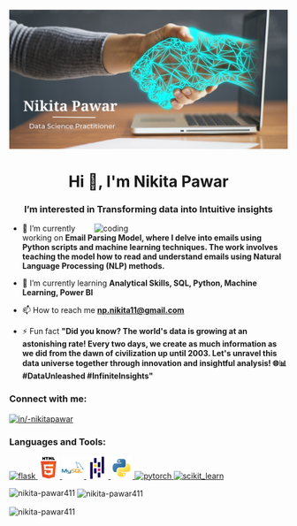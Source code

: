 ![logo](https://github.com/Nikita-Pawar411/Nikita-Pawar411/blob/main/Github%20Banner.jpg)
<h1 align="center">Hi 👋, I'm Nikita Pawar</h1>
<h3 align="center"> I’m interested in Transforming data into Intuitive insights</h3>

<img align="right" alt="coding" width="350" src="https://static.wixstatic.com/media/3e99b9_f53a1cab95ae4dfd938a1bf6a1a62f49~mv2.gif">

- 👀 I’m currently working on **Email Parsing Model, where I delve into emails using Python scripts and machine learning techniques. The work involves teaching the model how to read and understand emails using Natural Language Processing (NLP) methods.**

- 🌱 I’m currently learning **Analytical Skills, SQL, Python, Machine Learning, Power BI**

- 📫 How to reach me **np.nikita11@gmail.com**

- ⚡ Fun fact **"Did you know? The world's data is growing at an astonishing rate! Every two days, we create as much information as we did from the dawn of civilization up until 2003. Let's unravel this data universe together through innovation and insightful analysis! 🌐📊 #DataUnleashed #InfiniteInsights"**

<h3 align="left">Connect with me:</h3>
<p align="left">
<a href="https://linkedin.com/in/in/-nikitapawar" target="blank"><img align="center" src="https://raw.githubusercontent.com/rahuldkjain/github-profile-readme-generator/master/src/images/icons/Social/linked-in-alt.svg" alt="in/-nikitapawar" height="30" width="40" /></a>
</p>

<h3 align="left">Languages and Tools:</h3>
<p align="left"> <a href="https://flask.palletsprojects.com/" target="_blank" rel="noreferrer"> <img src="https://www.vectorlogo.zone/logos/pocoo_flask/pocoo_flask-icon.svg" alt="flask" width="40" height="40"/> </a> <a href="https://www.w3.org/html/" target="_blank" rel="noreferrer"> <img src="https://raw.githubusercontent.com/devicons/devicon/master/icons/html5/html5-original-wordmark.svg" alt="html5" width="40" height="40"/> </a> <a href="https://www.mysql.com/" target="_blank" rel="noreferrer"> <img src="https://raw.githubusercontent.com/devicons/devicon/master/icons/mysql/mysql-original-wordmark.svg" alt="mysql" width="40" height="40"/> </a> <a href="https://pandas.pydata.org/" target="_blank" rel="noreferrer"> <img src="https://raw.githubusercontent.com/devicons/devicon/2ae2a900d2f041da66e950e4d48052658d850630/icons/pandas/pandas-original.svg" alt="pandas" width="40" height="40"/> </a> <a href="https://www.python.org" target="_blank" rel="noreferrer"> <img src="https://raw.githubusercontent.com/devicons/devicon/master/icons/python/python-original.svg" alt="python" width="40" height="40"/> </a> <a href="https://pytorch.org/" target="_blank" rel="noreferrer"> <img src="https://www.vectorlogo.zone/logos/pytorch/pytorch-icon.svg" alt="pytorch" width="40" height="40"/> </a> <a href="https://scikit-learn.org/" target="_blank" rel="noreferrer"> <img src="https://upload.wikimedia.org/wikipedia/commons/0/05/Scikit_learn_logo_small.svg" alt="scikit_learn" width="40" height="40"/> </a> </p>

<p><img align="left" src="https://github-readme-stats.vercel.app/api/top-langs?username=nikita-pawar411&show_icons=true&locale=en&layout=compact" alt="nikita-pawar411" /></p>

<p>&nbsp;<img align="center" src="https://github-readme-stats.vercel.app/api?username=nikita-pawar411&show_icons=true&locale=en" alt="nikita-pawar411" /></p>

<p><img align="center" src="https://github-readme-streak-stats.herokuapp.com/?user=nikita-pawar411&" alt="nikita-pawar411" /></p>
